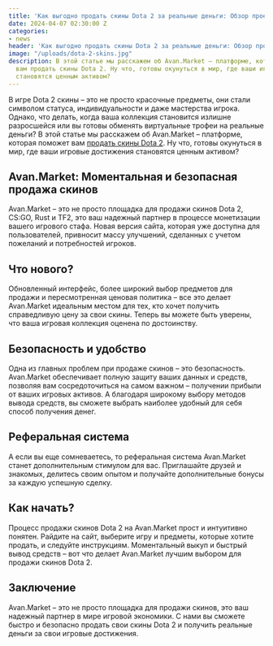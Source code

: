 ```yaml
---
title: 'Как выгодно продать скины Dota 2 за реальные деньги: Обзор проекта Avan.Market'
date: 2024-04-07 02:30:00 Z
categories:
- news
header: 'Как выгодно продать скины Dota 2 за реальные деньги: Обзор проекта Avan.Market'
image: "/uploads/dota-2-skins.jpg"
description: В этой статье мы расскажем об Avan.Market – платформе, которая поможет
  вам продать скины Dota 2. Ну что, готовы окунуться в мир, где ваши игровые достижения
  становятся ценным активом?
---
```


В игре Dota 2 скины – это не просто красочные предметы, они стали символом статуса, индивидуальности и даже мастерства игрока. Однако, что делать, когда ваша коллекция становится излишне разросшейся или вы готовы обменять виртуальные трофеи на реальные деньги? В этой статье мы расскажем об Avan.Market – платформе, которая поможет вам <a href="https://avan.market/sell/dota2" target="_blank">продать скины Dota 2</a>. Ну что, готовы окунуться в мир, где ваши игровые достижения становятся ценным активом?

## Avan.Market: Моментальная и безопасная продажа скинов

Avan.Market – это не просто площадка для продажи скинов Dota 2, CS:GO, Rust и TF2, это ваш надежный партнер в процессе монетизации вашего игрового стафа. Новая версия сайта, которая уже доступна для пользователей, привносит массу улучшений, сделанных с учетом пожеланий и потребностей игроков.

## Что нового?

Обновленный интерфейс, более широкий выбор предметов для продажи и пересмотренная ценовая политика – все это делает Avan.Market идеальным местом для тех, кто хочет получить справедливую цену за свои скины. Теперь вы можете быть уверены, что ваша игровая коллекция оценена по достоинству.

## Безопасность и удобство

Одна из главных проблем при продаже скинов – это безопасность. Avan.Market обеспечивает полную защиту ваших данных и средств, позволяя вам сосредоточиться на самом важном – получении прибыли от ваших игровых активов. А благодаря широкому выбору методов вывода средств, вы сможете выбрать наиболее удобный для себя способ получения денег.

## Реферальная система

А если вы еще сомневаетесь, то реферальная система Avan.Market станет дополнительным стимулом для вас. Приглашайте друзей и знакомых, делитесь своим опытом и получайте дополнительные бонусы за каждую успешную сделку.

## Как начать?

Процесс продажи скинов Dota 2 на Avan.Market прост и интуитивно понятен. Pайдите на сайт, выберите игру и предметы, которые хотите продать, и следуйте инструкциям. Моментальный выкуп и быстрый вывод средств – вот что делает Avan.Market лучшим выбором для продажи скинов Dota 2.

## Заключение

Avan.Market – это не просто площадка для продажи скинов, это ваш надежный партнер в мире игровой экономики. С нами вы сможете быстро и безопасно продать свои скины Dota 2 и получить реальные деньги за свои игровые достижения.
